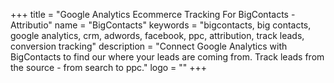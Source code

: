 +++
title = "Google Analytics Ecommerce Tracking For BigContacts - Attributio"
name = "BigContacts"
keywords = "bigcontacts, big contacts, google analytics, crm, adwords, facebook, ppc, attribution, track leads, conversion tracking"
description = "Connect Google Analytics with BigContacts to find our where your leads are coming from. Track leads from the source - from search to ppc."
logo = ""
+++
